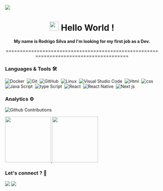 
![](http://estruyf-github.azurewebsites.net/api/VisitorHit?user=rodrigosilva23&repo=rodrigosilva23&countColorcountColor)

<div align="center">
  <h1><img src="https://emojis.slackmojis.com/emojis/images/1531849430/4246/blob-sunglasses.gif?1531849430" width="30"/> Hello World !  </h1>

 <b >My name is Rodrigo Silva and I'm looking for my first job as a Dev.</b>

  =======================================================================================
</div>






### Languages & Tools 🛠  
![Docker](https://img.shields.io/badge/-Docker-05122A?style=flat&logo=docker)&nbsp;
![Git](https://img.shields.io/badge/-Git-05122A?style=flat&logo=git)&nbsp;
![GitHub](https://img.shields.io/badge/-GitHub-05122A?style=flat&logo=github)&nbsp;
![Linux](https://img.shields.io/badge/-Linux-05122A?style=flat&logo=linux&logoColor=white)&nbsp;
![Visual Studio Code](https://img.shields.io/badge/-Visual%20Studio%20Code-05122A?style=flat&logo=visual-studio-code&logoColor=007ACC)&nbsp;
![Html](https://img.shields.io/badge/-HTML-05122A?style=flat&logo=html5)&nbsp;
![css](https://img.shields.io/badge/-CSS-05122A?style=flat&logo=css3)&nbsp;
![Java Script](https://img.shields.io/badge/-Java%20Script-05122A?style=flat&logo=javaScript)&nbsp;
![type Script](https://img.shields.io/badge/-type%20Script-05122A?style=flat&logo=typeScript)&nbsp;
![React](https://img.shields.io/badge/-React-05122A?style=flat&logo=React)&nbsp;
![React Native](https://img.shields.io/badge/-React%20Native-05122A?style=flat&logo=React)&nbsp;
![Next js](https://img.shields.io/badge/-Next%20Js-05122A?style=flat&logo=Next.js)&nbsp;




### Analytics ⚙️

![Github Contributions](https://github-readme-streak-stats.herokuapp.com/?user=rodrigosilva23&hide_border=true)

<div>
<p align="left">
<a href="https://github.com/AVS1508" align="left">
  <img height="150rem" src="https://github-readme-stats.vercel.app/api/?username=rodrigosilva23&count_private=true&show_icons=true" />
  <img height="150rem" src="https://github-readme-stats-eight-theta.vercel.app/api/top-langs/?username=rodrigosilva23&layout=compact&langs_count=8"/>
</a>
</p>


### Let's connect ? 🤝

<p align="left">
<a target="_blank" href="https://www.linkedin.com/in/rodrigo-santos-silva-059b9a193/"><img src="https://img.shields.io/badge/-Rodrigo dos santos silva-0077B5?style=flat&logo=Linkedin&logoColor=white" /></a>
<a href="mailto:rodriguinho@gmail.com"><img src="https://img.shields.io/badge/-rodriguinho2456@gmail.com-D14836?style=flat&logo=Gmail&logoColor=white"/></a>
</p>
</div>

